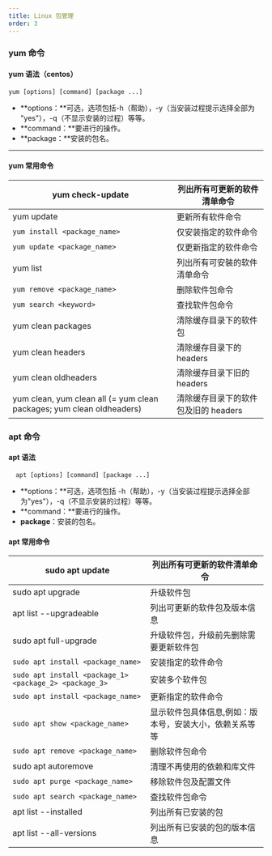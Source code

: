 ```yaml
---
title: Linux 包管理
order: 3
---
```


### yum 命令

#### yum 语法（centos）

```shell
yum [options] [command] [package ...]
```

- **options：**可选，选项包括-h（帮助），-y（当安装过程提示选择全部为 "yes"），-q（不显示安装的过程）等等。
- **command：**要进行的操作。
- **package：**安装的包名。

---

#### yum 常用命令

| yum check-update                                                      | 列出所有可更新的软件清单命令         |
| --------------------------------------------------------------------- | ------------------------------------ |
| yum update                                                            | 更新所有软件命令                     |
| `yum install <package_name>`                                          | 仅安装指定的软件命令                 |
| `yum update <package_name>`                                           | 仅更新指定的软件命令                 |
| yum list                                                              | 列出所有可安裝的软件清单命令         |
| `yum remove <package_name>`                                           | 删除软件包命令                       |
| `yum search <keyword>`                                                | 查找软件包命令                       |
| yum clean packages                                                    | 清除缓存目录下的软件包               |
| yum clean headers                                                     | 清除缓存目录下的 headers             |
| yum clean oldheaders                                                  | 清除缓存目录下旧的 headers           |
| yum clean, yum clean all (= yum clean packages; yum clean oldheaders) | 清除缓存目录下的软件包及旧的 headers |

### apt 命令

#### apt 语法

```shell
  apt [options] [command] [package ...]
```

- **options：**可选，选项包括 -h（帮助），-y（当安装过程提示选择全部为"yes"），-q（不显示安装的过程）等等。
- **command：**要进行的操作。
- **package**：安装的包名。

#### apt 常用命令

| sudo apt update                                        | 列出所有可更新的软件清单命令                            |
| ------------------------------------------------------ | ------------------------------------------------------- |
| sudo apt upgrade                                       | 升级软件包                                              |
| apt list --upgradeable                                 | 列出可更新的软件包及版本信息                            |
| sudo apt full-upgrade                                  | 升级软件包，升级前先删除需要更新软件包                  |
| `sudo apt install <package_name>`                      | 安装指定的软件命令                                      |
| `sudo apt install <package_1> <package_2> <package_3>` | 安装多个软件包                                          |
| `sudo apt install <package_name>`                      | 更新指定的软件命令                                      |
| `sudo apt show <package_name>`                         | 显示软件包具体信息,例如：版本号，安装大小，依赖关系等等 |
| `sudo apt remove <package_name>`                       | 删除软件包命令                                          |
| sudo apt autoremove                                    | 清理不再使用的依赖和库文件                              |
| `sudo apt purge <package_name>`                        | 移除软件包及配置文件                                    |
| `sudo apt search <package_name>`                       | 查找软件包命令                                          |
| apt list --installed                                   | 列出所有已安装的包                                      |
| apt list --all-versions                                | 列出所有已安装的包的版本信息                            |
